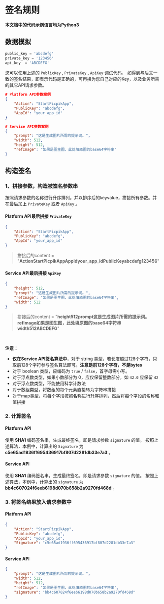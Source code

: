 # 签名规则

**本文档中的代码示例语言均为Python3**

## 数据模拟

```python
public_key = 'abcdefg'
private_key = '123456'
api_key  = 'ABCDEFG'
```

您可以使用上述的 `PublicKey` , `PrivateKey` , `ApiKey` 调试代码， 如得到与后文一致的签名结果，即表示代码是正确的，可再换为您自己对应的Key，以及业务所需的其它API请求参数。


```json
# Platform API参数案例
{
    "Action": "StartPicpikApp",
    "PublicKey": "abcdefg",
    "AppId": "your_app_id"
}

# Service API参数案例
{
    "prompt": "这是生成图片所需的提示词。",
    "width": 512,
    "height": 512,
    "refImage": "如果是图生图，此处填原图的base64字符串"
}
```

## 构造签名

### 1、拼接参数，构造被签名参数串

按照请求参数的名称进行升序排列，并以排序后的keyvalue，拼接所有参数。并在最后加上 `PrivateKey` 或者 `ApiKey` 。

#### Platform API最后拼接 `PrivateKey` 
```json
{
    "Action": "StartPicpikApp",
    "PublicKey": "abcdefg",
    "AppId": "your_app_id"
}
```
> 拼接后的content = "**ActionStartPicpikAppAppIdyour_app_idPublicKeyabcdefg123456**"

#### Service API最后拼接 `ApiKey` 
```json
{
    "height": 512,
    "prompt": "这是生成图片所需的提示词。",
    "refImage": "如果是图生图，此处填原图的base64字符串",
    "width": 512
}
```
> 拼接后的content = "**height512prompt这是生成图片所需的提示词。refImage如果是图生图，此处填原图的base64字符串width512ABCDEFG**"

<br>

**注意：**
- **仅在Service API签名算法中**，对于 string 类型，若长度超过128个字符，只取前128个字符参与签名算法即可。**注意是前128个字符，不是bytes**
- 对于 boolean 类型，应编码为 `true` / `false`，首字母需小写。
- 对于浮点数类型，如果小数部分为 0，应仅保留整数部分，如 `42.0` 应保留 `42`
- 对于浮点数类型，不能使用科学计数法
- 对于数组类型，将数组的每个元素直接转为字符串拼接
- 对于map类型，将每个字段按照名称进行升序排列，然后将每个字段的名称和值拼接

### 2. 计算签名

#### Platform API

使用 **SHA1** 编码签名串，生成最终签名，即是请求参数 `signature` 的值。
按照上述算法，本例中，计算出的 `Signature` 为 **c5e65ad1936ff695436917bf807d2281db33e7a3** 。

#### Service API

使用 **SHA1** 编码签名串，生成最终签名，即是请求参数 `signature` 的值。
按照上述算法，本例中，计算出的 `signature` 为 **bb4c607024f6eeb6198d070b658b2a9270fd468d** 。

### 3. 将签名结果放入请求参数中
#### Platform API

```json
{
    "Action": "StartPicpikApp",
    "PublicKey": "abcdefg",
    "AppId": "your_app_id",
    "Signature": "c5e65ad1936ff695436917bf807d2281db33e7a3"
}
```

#### Service API

```json
{
    "prompt": "这是生成图片所需的提示词。",
    "width": 512,
    "height": 512,
    "refImage": "如果是图生图，此处填原图的base64字符串",
    "signature": "bb4c607024f6eeb6198d070b658b2a9270fd468d"
}
```
